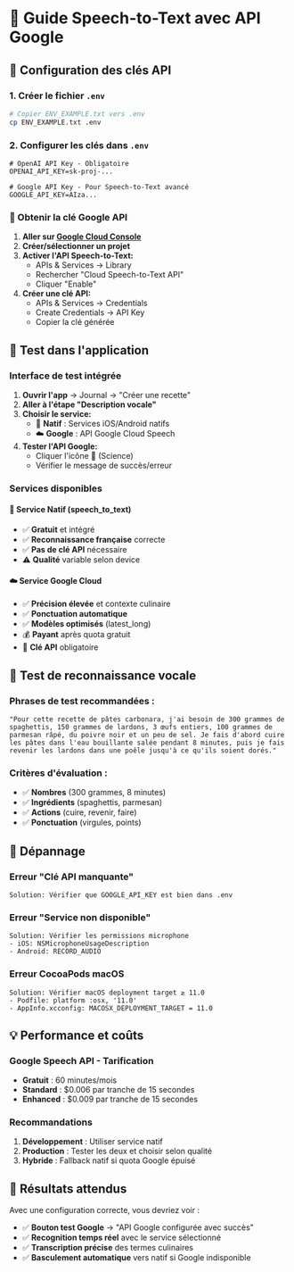 # 🎤 Guide Speech-to-Text avec API Google

## 🔧 Configuration des clés API

### 1. Créer le fichier `.env`
```bash
# Copier ENV_EXAMPLE.txt vers .env
cp ENV_EXAMPLE.txt .env
```

### 2. Configurer les clés dans `.env`
```env
# OpenAI API Key - Obligatoire
OPENAI_API_KEY=sk-proj-...

# Google API Key - Pour Speech-to-Text avancé
GOOGLE_API_KEY=AIza...
```

### 📍 Obtenir la clé Google API

1. **Aller sur [Google Cloud Console](https://console.cloud.google.com/)**
2. **Créer/sélectionner un projet**
3. **Activer l'API Speech-to-Text:**
   - APIs & Services → Library
   - Rechercher "Cloud Speech-to-Text API"
   - Cliquer "Enable"
4. **Créer une clé API:**
   - APIs & Services → Credentials
   - Create Credentials → API Key
   - Copier la clé générée

## 🧪 Test dans l'application

### Interface de test intégrée

1. **Ouvrir l'app** → Journal → "Créer une recette"
2. **Aller à l'étape "Description vocale"**
3. **Choisir le service:**
   - 📱 **Natif** : Services iOS/Android natifs
   - ☁️ **Google** : API Google Cloud Speech
4. **Tester l'API Google:**
   - Cliquer l'icône 🔬 (Science)
   - Vérifier le message de succès/erreur

### Services disponibles

#### 📱 Service Natif (speech_to_text)
- ✅ **Gratuit** et intégré
- ✅ **Reconnaissance française** correcte
- ✅ **Pas de clé API** nécessaire
- ⚠️ **Qualité** variable selon device

#### ☁️ Service Google Cloud
- ✅ **Précision élevée** et contexte culinaire
- ✅ **Ponctuation automatique**
- ✅ **Modèles optimisés** (latest_long)
- 💰 **Payant** après quota gratuit
- 🔑 **Clé API** obligatoire

## 🎯 Test de reconnaissance vocale

### Phrases de test recommandées :

```
"Pour cette recette de pâtes carbonara, j'ai besoin de 300 grammes de spaghettis, 150 grammes de lardons, 3 œufs entiers, 100 grammes de parmesan râpé, du poivre noir et un peu de sel. Je fais d'abord cuire les pâtes dans l'eau bouillante salée pendant 8 minutes, puis je fais revenir les lardons dans une poêle jusqu'à ce qu'ils soient dorés."
```

### Critères d'évaluation :
- ✅ **Nombres** (300 grammes, 8 minutes)
- ✅ **Ingrédients** (spaghettis, parmesan)
- ✅ **Actions** (cuire, revenir, faire)
- ✅ **Ponctuation** (virgules, points)

## 🔧 Dépannage

### Erreur "Clé API manquante"
```
Solution: Vérifier que GOOGLE_API_KEY est bien dans .env
```

### Erreur "Service non disponible"
```
Solution: Vérifier les permissions microphone
- iOS: NSMicrophoneUsageDescription
- Android: RECORD_AUDIO
```

### Erreur CocoaPods macOS
```
Solution: Vérifier macOS deployment target ≥ 11.0
- Podfile: platform :osx, '11.0'
- AppInfo.xcconfig: MACOSX_DEPLOYMENT_TARGET = 11.0
```

## 💡 Performance et coûts

### Google Speech API - Tarification
- **Gratuit** : 60 minutes/mois
- **Standard** : $0.006 par tranche de 15 secondes
- **Enhanced** : $0.009 par tranche de 15 secondes

### Recommandations
1. **Développement** : Utiliser service natif
2. **Production** : Tester les deux et choisir selon qualité
3. **Hybride** : Fallback natif si quota Google épuisé

## 🎉 Résultats attendus

Avec une configuration correcte, vous devriez voir :
- ✅ **Bouton test Google** → "API Google configurée avec succès"
- ✅ **Recognition temps réel** avec le service sélectionné
- ✅ **Transcription précise** des termes culinaires
- ✅ **Basculement automatique** vers natif si Google indisponible
